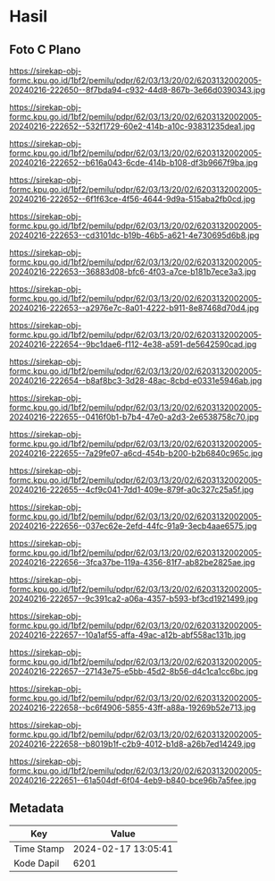 # Hasil

## Foto C Plano

https://sirekap-obj-formc.kpu.go.id/1bf2/pemilu/pdpr/62/03/13/20/02/6203132002005-20240216-222650--8f7bda94-c932-44d8-867b-3e66d0390343.jpg

https://sirekap-obj-formc.kpu.go.id/1bf2/pemilu/pdpr/62/03/13/20/02/6203132002005-20240216-222652--532f1729-60e2-414b-a10c-93831235dea1.jpg

https://sirekap-obj-formc.kpu.go.id/1bf2/pemilu/pdpr/62/03/13/20/02/6203132002005-20240216-222652--b616a043-6cde-414b-b108-df3b9667f9ba.jpg

https://sirekap-obj-formc.kpu.go.id/1bf2/pemilu/pdpr/62/03/13/20/02/6203132002005-20240216-222652--6f1f63ce-4f56-4644-9d9a-515aba2fb0cd.jpg

https://sirekap-obj-formc.kpu.go.id/1bf2/pemilu/pdpr/62/03/13/20/02/6203132002005-20240216-222653--cd3101dc-b19b-46b5-a621-4e730695d6b8.jpg

https://sirekap-obj-formc.kpu.go.id/1bf2/pemilu/pdpr/62/03/13/20/02/6203132002005-20240216-222653--36883d08-bfc6-4f03-a7ce-b181b7ece3a3.jpg

https://sirekap-obj-formc.kpu.go.id/1bf2/pemilu/pdpr/62/03/13/20/02/6203132002005-20240216-222653--a2976e7c-8a01-4222-b911-8e87468d70d4.jpg

https://sirekap-obj-formc.kpu.go.id/1bf2/pemilu/pdpr/62/03/13/20/02/6203132002005-20240216-222654--9bc1dae6-f112-4e38-a591-de5642590cad.jpg

https://sirekap-obj-formc.kpu.go.id/1bf2/pemilu/pdpr/62/03/13/20/02/6203132002005-20240216-222654--b8af8bc3-3d28-48ac-8cbd-e0331e5946ab.jpg

https://sirekap-obj-formc.kpu.go.id/1bf2/pemilu/pdpr/62/03/13/20/02/6203132002005-20240216-222655--0416f0b1-b7b4-47e0-a2d3-2e6538758c70.jpg

https://sirekap-obj-formc.kpu.go.id/1bf2/pemilu/pdpr/62/03/13/20/02/6203132002005-20240216-222655--7a29fe07-a6cd-454b-b200-b2b6840c965c.jpg

https://sirekap-obj-formc.kpu.go.id/1bf2/pemilu/pdpr/62/03/13/20/02/6203132002005-20240216-222655--4cf9c041-7dd1-409e-879f-a0c327c25a5f.jpg

https://sirekap-obj-formc.kpu.go.id/1bf2/pemilu/pdpr/62/03/13/20/02/6203132002005-20240216-222656--037ec62e-2efd-44fc-91a9-3ecb4aae6575.jpg

https://sirekap-obj-formc.kpu.go.id/1bf2/pemilu/pdpr/62/03/13/20/02/6203132002005-20240216-222656--3fca37be-119a-4356-81f7-ab82be2825ae.jpg

https://sirekap-obj-formc.kpu.go.id/1bf2/pemilu/pdpr/62/03/13/20/02/6203132002005-20240216-222657--9c391ca2-a06a-4357-b593-bf3cd1921499.jpg

https://sirekap-obj-formc.kpu.go.id/1bf2/pemilu/pdpr/62/03/13/20/02/6203132002005-20240216-222657--10a1af55-affa-49ac-a12b-abf558ac131b.jpg

https://sirekap-obj-formc.kpu.go.id/1bf2/pemilu/pdpr/62/03/13/20/02/6203132002005-20240216-222657--27143e75-e5bb-45d2-8b56-d4c1ca1cc6bc.jpg

https://sirekap-obj-formc.kpu.go.id/1bf2/pemilu/pdpr/62/03/13/20/02/6203132002005-20240216-222658--bc6f4906-5855-43ff-a88a-19269b52e713.jpg

https://sirekap-obj-formc.kpu.go.id/1bf2/pemilu/pdpr/62/03/13/20/02/6203132002005-20240216-222658--b8019b1f-c2b9-4012-b1d8-a26b7ed14249.jpg

https://sirekap-obj-formc.kpu.go.id/1bf2/pemilu/pdpr/62/03/13/20/02/6203132002005-20240216-222651--61a504df-6f04-4eb9-b840-bce96b7a5fee.jpg


## Metadata

| Key        | Value               |
| ---------- | ------------------- |
| Time Stamp | 2024-02-17 13:05:41 |
| Kode Dapil | 6201                |




